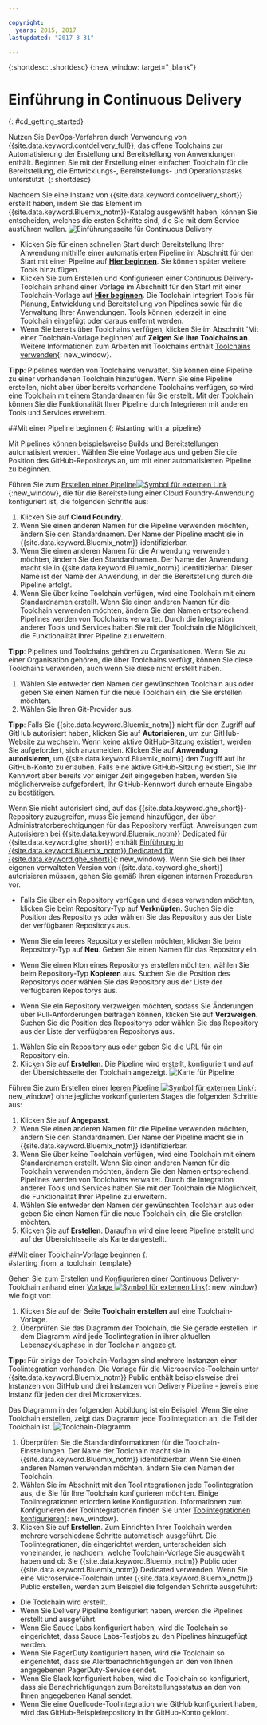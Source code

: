 ```yaml
---

copyright:
  years: 2015, 2017
lastupdated: "2017-3-31"

---
```


{:shortdesc: .shortdesc}
{:new_window: target="_blank"}

# Einführung in Continuous Delivery
{: #cd_getting_started}

Nutzen Sie DevOps-Verfahren durch Verwendung von {{site.data.keyword.contdelivery_full}}, das offene Toolchains zur Automatisierung der Erstellung und Bereitstellung von Anwendungen enthält. Beginnen Sie mit der Erstellung einer einfachen Toolchain für die Bereitstellung, die Entwicklungs-, Bereitstellungs- und Operationstasks unterstützt.
{: shortdesc}

Nachdem Sie eine Instanz von {{site.data.keyword.contdelivery_short}} erstellt haben, indem Sie das Element im {{site.data.keyword.Bluemix_notm}}-Katalog ausgewählt haben, können Sie entscheiden, welches die ersten Schritte sind, die Sie mit dem Service ausführen wollen.
 ![Einführungsseite für Continuous Delivery](images/cd_landing_page.png)

 * Klicken Sie für einen schnellen Start durch Bereitstellung Ihrer Anwendung mithilfe einer automatisierten Pipeline im Abschnitt für den Start mit einer Pipeline auf **[Hier beginnen](#starting_with_a_pipeline)**. Sie können später weitere Tools hinzufügen.
 * Klicken Sie zum Erstellen und Konfigurieren einer Continuous Delivery-Toolchain anhand einer Vorlage im Abschnitt für den Start mit einer Toolchain-Vorlage auf **[Hier beginnen](#starting_from_a_toolchain_template)**. Die Toolchain integriert Tools für Planung, Entwicklung und Bereitstellung von Pipelines sowie für die Verwaltung Ihrer Anwendungen. Tools können jederzeit in eine Toolchain eingefügt oder daraus entfernt werden.
 * Wenn Sie bereits über Toolchains verfügen, klicken Sie im Abschnitt 'Mit einer Toolchain-Vorlage beginnen' auf **Zeigen Sie Ihre Toolchains an**. Weitere Informationen zum Arbeiten mit Toolchains enthält [Toolchains verwenden](/docs/services/ContinuousDelivery/toolchains_using.html){: new_window}. 

**Tipp**: Pipelines werden von Toolchains verwaltet. Sie können eine Pipeline zu einer vorhandenen Toolchain hinzufügen. Wenn Sie eine Pipeline erstellen, nicht aber über bereits vorhandene Toolchains verfügen, so wird eine Toolchain mit einem Standardnamen für Sie erstellt. Mit der Toolchain können Sie die Funktionalität Ihrer Pipeline durch Integrieren mit anderen Tools und Services erweitern. 

##Mit einer Pipeline beginnen
{: #starting_with_a_pipeline}

Mit Pipelines können beispielsweise Builds und Bereitstellungen automatisiert werden. Wählen Sie eine Vorlage aus und geben Sie die Position des GitHub-Repositorys an, um mit einer automatisierten Pipeline zu beginnen.

Führen Sie zum [Erstellen einer Pipeline![Symbol für externen Link](../../icons/launch-glyph.svg "Symbol für externen Link")](https://console.ng.bluemix.net/devops/pipelines/dashboard/create){:new_window}, die für die Bereitstellung einer Cloud Foundry-Anwendung konfiguriert ist, die folgenden Schritte aus: 

1. Klicken Sie auf **Cloud Foundry**.
1. Wenn Sie einen anderen Namen für die Pipeline verwenden möchten, ändern Sie den Standardnamen. Der Name der Pipeline macht sie in {{site.data.keyword.Bluemix_notm}} identifizierbar.
1. Wenn Sie einen anderen Namen für die Anwendung verwenden möchten, ändern Sie den Standardnamen. Der Name der Anwendung macht sie in {{site.data.keyword.Bluemix_notm}} identifizierbar. Dieser Name ist der Name der Anwendung, in der die Bereitstellung durch die Pipeline erfolgt.
1. Wenn Sie über keine Toolchain verfügen, wird eine Toolchain mit einem Standardnamen erstellt. Wenn Sie einen anderen Namen für die Toolchain verwenden möchten, ändern Sie den Namen entsprechend. Pipelines werden von Toolchains verwaltet. Durch die Integration anderer Tools und Services haben Sie mit der Toolchain die Möglichkeit, die Funktionalität Ihrer Pipeline zu erweitern.

 **Tipp**: Pipelines und Toolchains gehören zu Organisationen. Wenn Sie zu einer Organisation gehören, die über Toolchains verfügt, können Sie diese Toolchains verwenden, auch wenn Sie diese nicht erstellt haben.

1. Wählen Sie entweder den Namen der gewünschten Toolchain aus oder geben Sie einen Namen für die neue Toolchain ein, die Sie erstellen möchten.
1. Wählen Sie Ihren Git-Provider aus. 

 **Tipp**: Falls Sie {{site.data.keyword.Bluemix_notm}} nicht für den Zugriff auf GitHub autorisiert haben, klicken Sie auf **Autorisieren**, um zur GitHub-Website zu wechseln. Wenn keine aktive GitHub-Sitzung existiert, werden Sie aufgefordert, sich anzumelden. Klicken Sie auf **Anwendung autorisieren**, um {{site.data.keyword.Bluemix_notm}} den Zugriff auf Ihr GitHub-Konto zu erlauben. Falls eine aktive GitHub-Sitzung existiert, Sie Ihr Kennwort aber bereits vor einiger Zeit eingegeben haben, werden Sie möglicherweise aufgefordert, Ihr GitHub-Kennwort durch erneute Eingabe zu bestätigen.

 Wenn Sie nicht autorisiert sind, auf das {{site.data.keyword.ghe_short}}-Repository zuzugreifen, muss Sie jemand hinzufügen, der über Administratorberechtigungen für das Repository verfügt. Anweisungen zum Autorisieren bei {{site.data.keyword.Bluemix_notm}} Dedicated für {{site.data.keyword.ghe_short}} enthält [Einführung in {{site.data.keyword.Bluemix_notm}} Dedicated für {{site.data.keyword.ghe_short}}](/docs/services/ghededicated/index.html){: new_window}. Wenn Sie sich bei Ihrer eigenen verwalteten Version von {{site.data.keyword.ghe_short}} autorisieren müssen, gehen Sie gemäß Ihren eigenen internen Prozeduren vor. 

   * Falls Sie über ein Repository verfügen und dieses verwenden möchten, klicken Sie beim Repository-Typ auf **Verknüpfen**. Suchen Sie die Position des Repositorys oder wählen Sie das Repository aus der Liste der verfügbaren Repositorys aus.

   * Wenn Sie ein leeres Repository erstellen möchten, klicken Sie beim Repository-Typ auf **Neu**. Geben Sie einen Namen für das Repository ein.

   * Wenn Sie einen Klon eines Repositorys erstellen möchten, wählen Sie beim Repository-Typ **Kopieren** aus. Suchen Sie die Position des Repositorys oder wählen Sie das Repository aus der Liste der verfügbaren Repositorys aus.

   * Wenn Sie ein Repository verzweigen möchten, sodass Sie Änderungen über Pull-Anforderungen beitragen können, klicken Sie auf **Verzweigen**. Suchen Sie die Position des Repositorys oder wählen Sie das Repository aus der Liste der verfügbaren Repositorys aus.

1. Wählen Sie ein Repository aus oder geben Sie die URL für ein Repository ein. 
1. Klicken Sie auf **Erstellen**. Die Pipeline wird erstellt, konfiguriert und auf der Übersichtsseite der Toolchain angezeigt.
 ![Karte für Pipeline](images/cd_pipeline.png)

Führen Sie zum Erstellen einer [leeren Pipeline ![Symbol für externen Link](../../icons/launch-glyph.svg "Symbol für externen Link")](https://console.ng.bluemix.net/devops/pipelines/dashboard/create){: new_window} ohne jegliche vorkonfigurierten Stages die folgenden Schritte aus: 

1. Klicken Sie auf **Angepasst**.
1. Wenn Sie einen anderen Namen für die Pipeline verwenden möchten, ändern Sie den Standardnamen. Der Name der Pipeline macht sie in {{site.data.keyword.Bluemix_notm}} identifizierbar.
1. Wenn Sie über keine Toolchain verfügen, wird eine Toolchain mit einem Standardnamen erstellt. Wenn Sie einen anderen Namen für die Toolchain verwenden möchten, ändern Sie den Namen entsprechend. Pipelines werden von Toolchains verwaltet. Durch die Integration anderer Tools und Services haben Sie mit der Toolchain die Möglichkeit, die Funktionalität Ihrer Pipeline zu erweitern.
1. Wählen Sie entweder den Namen der gewünschten Toolchain aus oder geben Sie einen Namen für die neue Toolchain ein, die Sie erstellen möchten.
1. Klicken Sie auf **Erstellen**. Daraufhin wird eine leere Pipeline erstellt und auf der Übersichtsseite als Karte dargestellt. 

##Mit einer Toolchain-Vorlage beginnen
{: #starting_from_a_toolchain_template}

Gehen Sie zum Erstellen und Konfigurieren einer Continuous Delivery-Toolchain anhand einer [Vorlage ![Symbol für externen Link](../../icons/launch-glyph.svg "Symbol für externen Link")](https://console.ng.bluemix.net/devops/create){: new_window} wie folgt vor: 

1. Klicken Sie auf der Seite **Toolchain erstellen** auf eine Toolchain-Vorlage.  
1. Überprüfen Sie das Diagramm der Toolchain, die Sie gerade erstellen. In dem Diagramm wird jede Toolintegration in ihrer aktuellen Lebenszyklusphase in der Toolchain angezeigt.

 **Tipp**: Für einige der Toolchain-Vorlagen sind mehrere Instanzen einer Toolintegration vorhanden. Die Vorlage für die Microservice-Toolchain unter {{site.data.keyword.Bluemix_notm}} Public enthält beispielsweise drei Instanzen von GitHub und drei Instanzen von Delivery Pipeline - jeweils eine Instanz für jeden der drei Microservices. 

 Das Diagramm in der folgenden Abbildung ist ein Beispiel. Wenn Sie eine Toolchain erstellen, zeigt das Diagramm jede Toolintegration an, die Teil der Toolchain ist.
 ![Toolchain-Diagramm](images/toolchain_diagram.png)
1. Überprüfen Sie die Standardinformationen für die Toolchain-Einstellungen. Der Name der Toolchain macht sie in {{site.data.keyword.Bluemix_notm}} identifizierbar. Wenn Sie einen anderen Namen verwenden möchten, ändern Sie den Namen der Toolchain.
1. Wählen Sie im Abschnitt mit den Toolintegrationen jede Toolintegration aus, die Sie für Ihre Toolchain konfigurieren möchten. Einige Toolintegrationen erfordern keine Konfiguration. Informationen zum Konfigurieren der Toolintegrationen finden Sie unter [Toolintegrationen konfigurieren](/docs/services/ContinuousDelivery/toolchains_integrations.html){: new_window}.
1. Klicken Sie auf **Erstellen**. Zum Einrichten Ihrer Toolchain werden mehrere verschiedene Schritte automatisch ausgeführt. Die Toolintegrationen, die eingerichtet werden, unterscheiden sich voneinander, je nachdem, welche Toolchain-Vorlage Sie ausgewählt haben und ob Sie {{site.data.keyword.Bluemix_notm}} Public oder {{site.data.keyword.Bluemix_notm}} Dedicated verwenden. Wenn Sie eine Microservice-Toolchain unter {{site.data.keyword.Bluemix_notm}} Public erstellen, werden zum Beispiel die folgenden Schritte ausgeführt: 

 * Die Toolchain wird erstellt.
 * Wenn Sie Delivery Pipeline konfiguriert haben, werden die Pipelines erstellt und ausgeführt. 
 * Wenn Sie Sauce Labs konfiguriert haben, wird die Toolchain so eingerichtet, dass Sauce Labs-Testjobs zu den Pipelines hinzugefügt werden. 
 * Wenn Sie PagerDuty konfiguriert haben, wird die Toolchain so eingerichtet, dass sie Alertbenachrichtigungen an den von Ihnen angegebenen PagerDuty-Service sendet. 
 * Wenn Sie Slack konfiguriert haben, wird die Toolchain so konfiguriert, dass sie Benachrichtigungen zum Bereitstellungsstatus an den von Ihnen angegebenen Kanal sendet. 
 * Wenn Sie eine Quellcode-Toolintegration wie GitHub konfiguriert haben, wird das GitHub-Beispielrepository in Ihr GitHub-Konto geklont. 
